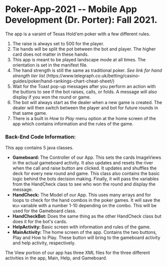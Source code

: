 # Poker-App-2021 -- Mobile App Development (Dr. Porter): Fall 2021.
The app is a varaint of Texas Hold'em poker with a few different rules. 
<ol>
  <li>The raise is always set to 500 for the player.</li>
  <li>Tie hands will be split the pot between the bot and player. The higher card does not matter in these hands.</li>
  <li>This app is meant to be played landscape mode at all times. The orientation is set in the manifest file. </li>
  <li>The hand strength is still the same as traditional poker. <em> See link for hand strength tier list </em>(https://www.telegraph.co.uk/betting/casino-guides/poker/hand-rankings-chart-cheat-sheet/)</li>
  <li>Wait for the Toast pop-up messages after you perform an action with the buttons to see if the bot raises, calls, or folds. A message will also display if you won the round or game.</li>
  <li>The bot will always start as the dealer when a new game is created. The dealer will then switch between the player and bot for future rounds in that same game. </li>
  <li>There is a built in <em> How to Play </em> menu option at the home screen of the app which contains information and the rules of the game.</li> 
</ol>

### Back-End Code Information:
This app contains 5 java classes. 
<ul> 
  <li><strong> Gameboard: </strong> The Controller of our App. This sets the cards ImageViews in the actual gameboard activity. It also updates and resets the river when the call and raise button are clicked. It updates and shuffles the deck for every new round and game. This class also contains the basic logic behind the bots decision making. Finally, it will pass the variables from the HandCheck class to see who won the round and display the message. </li>  
  <li><strong> HandCheck:</strong> The Model of our App. This uses many arrays and for loops to check for the hand combos in the poker games. It will save the <code>Win</code> variable with a number 1-10 depending on the combo. This will be used for the Gameboard class. </li>  
  <li><strong> HandCheckBot: </strong>Does the same thing as the other HandCheck class but does it for the bot's cards. </li>  
  <li><strong> HelpActivity: </strong> Basic screen with information and rules of the game.</li>
  <li><strong> MainActivity: </strong> The home screen of the app. Contains the two buttons, Play and How to Play. These button will bring to the gameboard activity and help activity, respectively. </li>
</ul>

The View portion of our app has three XML files for the three different activities in the app, Main, Help, and Gameboard.
